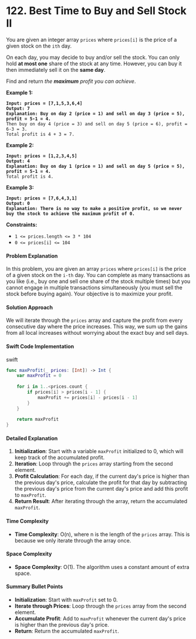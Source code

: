 # 122. Best Time to Buy and Sell Stock II

You are given an integer array `prices` where `prices[i]` is the price of a given stock on the `ith` day.

On each day, you may decide to buy and/or sell the stock. You can only hold **at most one** share of the stock at any time. However, you can buy it then immediately sell it on the **same day**.

Find and return _the **maximum** profit you can achieve_.

&#x20;

**Example 1:**

<pre><code><strong>Input: prices = [7,1,5,3,6,4]
</strong><strong>Output: 7
</strong><strong>Explanation: Buy on day 2 (price = 1) and sell on day 3 (price = 5), profit = 5-1 = 4.
</strong>Then buy on day 4 (price = 3) and sell on day 5 (price = 6), profit = 6-3 = 3.
Total profit is 4 + 3 = 7.
</code></pre>

**Example 2:**

<pre><code><strong>Input: prices = [1,2,3,4,5]
</strong><strong>Output: 4
</strong><strong>Explanation: Buy on day 1 (price = 1) and sell on day 5 (price = 5), profit = 5-1 = 4.
</strong>Total profit is 4.
</code></pre>

**Example 3:**

<pre><code><strong>Input: prices = [7,6,4,3,1]
</strong><strong>Output: 0
</strong><strong>Explanation: There is no way to make a positive profit, so we never buy the stock to achieve the maximum profit of 0.
</strong></code></pre>

&#x20;

**Constraints:**

* `1 <= prices.length <= 3 * 104`
* `0 <= prices[i] <= 104`

#### Problem Explanation

In this problem, you are given an array `prices` where `prices[i]` is the price of a given stock on the `i-th` day. You can complete as many transactions as you like (i.e., buy one and sell one share of the stock multiple times) but you cannot engage in multiple transactions simultaneously (you must sell the stock before buying again). Your objective is to maximize your profit.

#### Solution Approach

We will iterate through the `prices` array and capture the profit from every consecutive day where the price increases. This way, we sum up the gains from all local increases without worrying about the exact buy and sell days.

#### Swift Code Implementation

swift

```swift
func maxProfit(_ prices: [Int]) -> Int {
    var maxProfit = 0
    
    for i in 1..<prices.count {
        if prices[i] > prices[i - 1] {
            maxProfit += prices[i] - prices[i - 1]
        }
    }
    
    return maxProfit
}
```

#### Detailed Explanation

1. **Initialization**: Start with a variable `maxProfit` initialized to 0, which will keep track of the accumulated profit.
2. **Iteration**: Loop through the `prices` array starting from the second element.
3. **Profit Calculation**: For each day, if the current day's price is higher than the previous day's price, calculate the profit for that day by subtracting the previous day's price from the current day's price and add this profit to `maxProfit`.
4. **Return Result**: After iterating through the array, return the accumulated `maxProfit`.

#### Time Complexity

* **Time Complexity**: O(n), where n is the length of the `prices` array. This is because we only iterate through the array once.

#### Space Complexity

* **Space Complexity**: O(1). The algorithm uses a constant amount of extra space.

#### Summary Bullet Points

* **Initialization**: Start with `maxProfit` set to 0.
* **Iterate through Prices**: Loop through the `prices` array from the second element.
* **Accumulate Profit**: Add to `maxProfit` whenever the current day's price is higher than the previous day's price.
* **Return**: Return the accumulated `maxProfit`.
